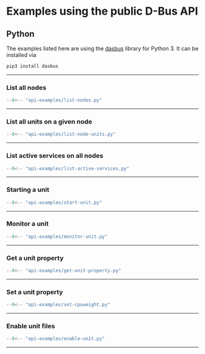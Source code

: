 <!-- markdownlint-disable-file MD013 -->
# Examples using the public D-Bus API

## Python

The examples listed here are using the [dasbus](https://dasbus.readthedocs.io/en/latest/) library for Python 3. It can be installed via

```bash
pip3 install dasbus
```

---

### List all nodes

```python
--8<-- "api-examples/list-nodes.py"
```

---

### List all units on a given node

```python
--8<-- "api-examples/list-node-units.py"
```

---

### List active services on all nodes

```python
--8<-- "api-examples/list-active-services.py"
```

---

### Starting a unit

```python
--8<-- "api-examples/start-unit.py"
```

---

### Monitor a unit

```python
--8<-- "api-examples/monitor-unit.py"
```

---

### Get a unit property

```python
--8<-- "api-examples/get-unit-property.py"
```

---

### Set a unit property

```python
--8<-- "api-examples/set-cpuweight.py"
```

---

### Enable unit files

```python
--8<-- "api-examples/enable-unit.py"
```

---
